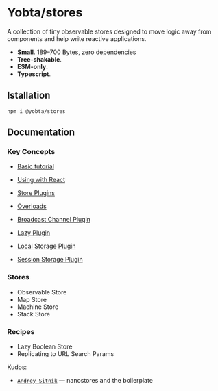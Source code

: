 # Yobta/stores

A collection of tiny observable stores designed to move logic away from components and help write reactive applications.

- **Small**. 189–700 Bytes, zero dependencies
- **Tree-shakable**.
- **ESM-only**.
- **Typescript**.

## Istallation

```
npm i @yobta/stores
```

## Documentation

### Key Concepts

- [Basic tutorial](docs/basic-tutorial.md)
- [Using with React](docs/using-with-react.md)

- [Store Plugins](docs/store-pligins.md)
- [Overloads](docs/overloads.md)

- [Broadcast Channel Plugin](docs/broadcast-channel-plugin.md)
- [Lazy Plugin](docs/lazy-plugin.md)
- [Local Storage Plugin](docs/local-storage-plugin.md)
- [Session Storage Plugin](docs/Session-storage-plugin.md)

### Stores

- Observable Store
- Map Store
- Machine Store
- Stack Store

### Recipes

- Lazy Boolean Store
- Replicating to URL Search Params

Kudos:

- [`Andrey Sitnik`] — nanostores and the boilerplate

[`andrey sitnik`]: https://sitnik.ru
